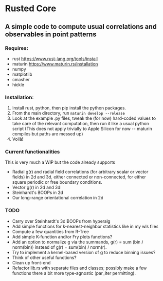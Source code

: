 # **Rusted Core**
## A simple code to compute usual correlations and observables in point patterns

### Requires:
- rust https://www.rust-lang.org/tools/install
- maturin https://www.maturin.rs/installation
- numpy
- matplotlib
- cmasher
- hickle

### Installation:
1. Install rust, python, then pip install the python packages.
2. From the main directory, run `maturin develop --release`
3. Look at the example .py files, tweak the (for now) hard-coded values to take care of the relevant computation, then run it like a usual python script (This does not apply trivially to Apple Silicon for now -- maturin compiles but paths are messed up)
4. Voilà!

### Current functionalities
This is very much a WIP but the code already supports
- Radial g(r) and radial field correlations (for arbitrary scalar or vector fields) in 2d and 3d, either connected or non-connected, for either square periodic or free boundary conditions.
- Vector g(r) in 2d and 3d
- Steinhardt's BOOPs in 2d
- Our long-range orientational correlation in 2d

### TODO
- Carry over Steinhardt's 3d BOOPs from hyperalg
- Add simple functions for k-nearest-neighbor statistics like in my wls files
- Compute a few quantities from R-Tree
- Add simple K-function and/or Fry plots functions?
- Add an option to normalize g via the summands, g(r) = sum (bin / norm(bin)) instead of g(r) = sum(bin) / norm(r).
- Try to implement a kernel-based version of g to reduce binning issues?
- Think of other useful functions?
- Clean up front-end
- Refactor lib.rs with separate files and classes; possibly make a few functions there a bit more type-agnostic (par_iter permitting).
